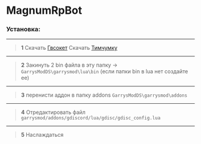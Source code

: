 # MagnumRpBot

### Установка:
------------------------------------------------------------------------------------------------------------------
 
> **1** Скачать [Гвсокет](https://github.com/FredyH/GWSockets/releases/latest)
> Скачать [Тимчумку](https://github.com/timschumi/gmod-chttp/releases/latest)
------------------------------------------------------------------------------------------------------------------ 
> **2** Закинуть 2 bin файла в эту папку -> `GarrysModDS\garrysmod\lua\bin`  (если папки bin в lua нет создайте ее)
------------------------------------------------------------------------------------------------------------------ 
> **3** перенисти аддон в папку addons `GarrysModDS\garrysmod\addons`
------------------------------------------------------------------------------------------------------------------
> **4** Отредактировать файл `garrysmod/addons/gdiscord/lua/gdisc/gdisc_config.lua`
------------------------------------------------------------------------------------------------------------------ 
> **5** Наслаждаться
